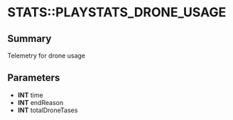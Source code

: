 # STATS::PLAYSTATS_DRONE_USAGE

## Summary
Telemetry for drone usage

## Parameters
* **INT** time
* **INT** endReason
* **INT** totalDroneTases